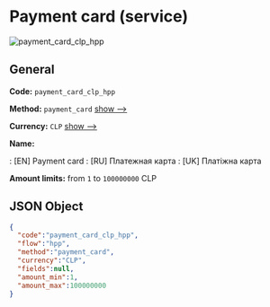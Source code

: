 
# Payment card (service) 
![payment_card_clp_hpp](https://static.openfintech.io/payment_methods/payment_card_clp_hpp/logo.svg?w=400&c=v0.59.26#w200)  

## General 
 
**Code:** `payment_card_clp_hpp` 
 
**Method:** `payment_card` 
 [show -->](/payment-methods/payment_card/) 
 
**Currency:** `CLP` [show -->](/currencies/CLP/) 
 
**Name:** 
 
:	[EN] Payment card 
:	[RU] Платежная карта 
:	[UK] Платіжна карта 
 
**Amount limits:** from `1` to `100000000` CLP 

## JSON Object 

```json
{
  "code":"payment_card_clp_hpp",
  "flow":"hpp",
  "method":"payment_card",
  "currency":"CLP",
  "fields":null,
  "amount_min":1,
  "amount_max":100000000
}
```  
